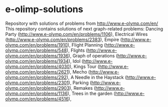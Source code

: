 # e-olimp-solutions
Repository with solutions of problems from http://www.e-olymp.com/en/
This repository contains solutions of next graph-related problems:
Dancing Party (http://www.e-olymp.com/en/problems/1106),
Electrical Wires (http://www.e-olymp.com/en/problems/2383),
Empire (http://www.e-olymp.com/en/problems/1910),
Flight Planning (http://www.e-olymp.com/en/problems/548),
Flights (http://www.e-olymp.com/en/problems/1936),
Graph of operations (http://www.e-olymp.com/en/problems/1934),
Idol (http://www.e-olymp.com/en/problems/4030),
Kings Tour (http://www.e-olymp.com/en/problems/2621),
Mecho (http://www.e-olymp.com/en/problems/292),
A Needle in the Haystack (http://www.e-olymp.com/en/problems/2301),
Parking (http://www.e-olymp.com/en/problems/2903),
Remakes (http://www.e-olymp.com/en/problems/1136),
Trees in the garden (http://www.e-olymp.com/en/problems/4516),
